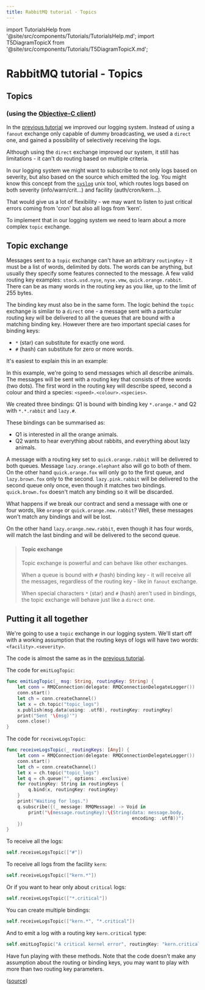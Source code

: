 ```yaml
---
title: RabbitMQ tutorial - Topics
---
```


import TutorialsHelp from '@site/src/components/Tutorials/TutorialsHelp.md';
import T5DiagramTopicX from '@site/src/components/Tutorials/T5DiagramTopicX.md';

# RabbitMQ tutorial - Topics

## Topics
### (using the [Objective-C client][client])

<TutorialsHelp/>

In the [previous tutorial][previous] we improved our
logging system. Instead of using a `fanout` exchange only capable of
dummy broadcasting, we used a `direct` one, and gained a possibility
of selectively receiving the logs.

Although using the `direct` exchange improved our system, it still has
limitations - it can't do routing based on multiple criteria.

In our logging system we might want to subscribe to not only logs
based on severity, but also based on the source which emitted the log.
You might know this concept from the
[`syslog`](http://en.wikipedia.org/wiki/Syslog) unix tool, which
routes logs based on both severity (info/warn/crit...) and facility
(auth/cron/kern...).

That would give us a lot of flexibility - we may want to listen to
just critical errors coming from 'cron' but also all logs from 'kern'.

To implement that in our logging system we need to learn about a more
complex `topic` exchange.


Topic exchange
--------------

Messages sent to a `topic` exchange can't have an arbitrary
`routingKey` - it must be a list of words, delimited by dots. The
words can be anything, but usually they specify some features
connected to the message. A few valid routing key examples:
`stock.usd.nyse`, `nyse.vmw`, `quick.orange.rabbit`. There can be as
many words in the routing key as you like, up to the limit of 255
bytes.

The binding key must also be in the same form. The logic behind the
`topic` exchange is similar to a `direct` one - a message sent with a
particular routing key will be delivered to all the queues that are
bound with a matching binding key. However there are two important
special cases for binding keys:

  * `*` (star) can substitute for exactly one word.
  * `#` (hash) can substitute for zero or more words.

It's easiest to explain this in an example:

<T5DiagramTopicX/>

In this example, we're going to send messages which all describe
animals. The messages will be sent with a routing key that consists of
three words (two dots). The first word in the routing key
will describe speed, second a colour and third a species:
`<speed>.<colour>.<species>`.

We created three bindings: Q1 is bound with binding key `*.orange.*`
and Q2 with `*.*.rabbit` and `lazy.#`.

These bindings can be summarised as:

  * Q1 is interested in all the orange animals.
  * Q2 wants to hear everything about rabbits, and everything about lazy
    animals.

A message with a routing key set to `quick.orange.rabbit`
will be delivered to both queues. Message
`lazy.orange.elephant` also will go to both of them. On the other hand
`quick.orange.fox` will only go to the first queue, and
`lazy.brown.fox` only to the second. `lazy.pink.rabbit` will
be delivered to the second queue only once, even though it matches two bindings.
`quick.brown.fox` doesn't match any binding so it will be discarded.

What happens if we break our contract and send a message with one or
four words, like `orange` or `quick.orange.new.rabbit`? Well,
these messages won't match any bindings and will be lost.

On the other hand `lazy.orange.new.rabbit`, even though it has four
words, will match the last binding and will be delivered to the second
queue.

> #### Topic exchange
>
> Topic exchange is powerful and can behave like other exchanges.
>
> When a queue is bound with `#` (hash) binding key - it will receive
> all the messages, regardless of the routing key - like in `fanout` exchange.
>
> When special characters `*` (star) and `#` (hash) aren't used in bindings,
> the topic exchange will behave just like a `direct` one.

Putting it all together
-----------------------

We're going to use a `topic` exchange in our logging system. We'll
start off with a working assumption that the routing keys of logs will
have two words: `<facility>.<severity>`.

The code is almost the same as in the
[previous tutorial][previous].

The code for `emitLogTopic`:

```swift
func emitLogTopic(_ msg: String, routingKey: String) {
    let conn = RMQConnection(delegate: RMQConnectionDelegateLogger())
    conn.start()
    let ch = conn.createChannel()
    let x = ch.topic("topic_logs")
    x.publish(msg.data(using: .utf8), routingKey: routingKey)
    print("Sent '\(msg)'")
    conn.close()
}
```

The code for `receiveLogsTopic`:

```swift
func receiveLogsTopic(_ routingKeys: [Any]) {
    let conn = RMQConnection(delegate: RMQConnectionDelegateLogger())
    conn.start()
    let ch = conn.createChannel()
    let x = ch.topic("topic_logs")
    let q = ch.queue("", options: .exclusive)
    for routingKey: String in routingKeys {
        q.bind(x, routingKey: routingKey)
    }
    print("Waiting for logs.")
    q.subscribe({(_ message: RMQMessage) -> Void in
        print("\(message.routingKey):\(String(data: message.body,
                                              encoding: .utf8))")
    })
}
```

To receive all the logs:

```swift
self.receiveLogsTopic(["#"])
```

To receive all logs from the facility `kern`:

```swift
self.receiveLogsTopic(["kern.*"])
```

Or if you want to hear only about `critical` logs:

```swift
self.receiveLogsTopic(["*.critical"])
```

You can create multiple bindings:

```swift
self.receiveLogsTopic(["kern.*", "*.critical"])
```

And to emit a log with a routing key `kern.critical` type:

```swift
self.emitLogTopic("A critical kernel error", routingKey: "kern.critical")
```

Have fun playing with these methods. Note that the code doesn't make
any assumption about the routing or binding keys, you may want to play
with more than two routing key parameters.

([source][source])

[client]:https://github.com/rabbitmq/rabbitmq-objc-client
[previous]:./tutorial-four-swift
[source]:https://github.com/rabbitmq/rabbitmq-tutorials/blob/main/swift/tutorial5/tutorial5/ViewController.swift
